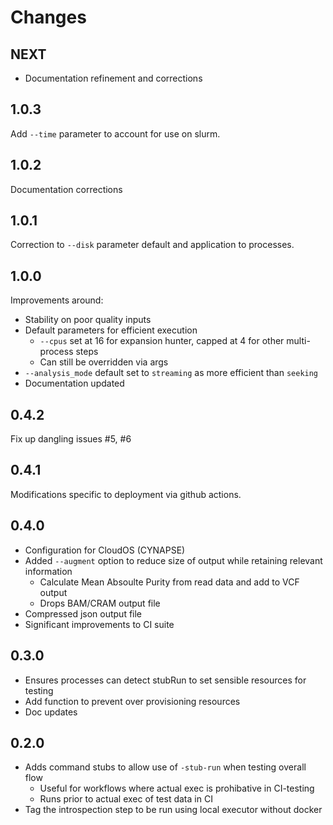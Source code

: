 # Changes

## NEXT

- Documentation refinement and corrections

## 1.0.3

Add `--time` parameter to account for use on slurm.

## 1.0.2

Documentation corrections

## 1.0.1

Correction to `--disk` parameter default and application to processes.

## 1.0.0

Improvements around:

- Stability on poor quality inputs
- Default parameters for efficient execution
  - `--cpus` set at 16 for expansion hunter, capped at 4 for other multi-process steps
  - Can still be overridden via args
- `--analysis_mode` default set to `streaming` as more efficient than `seeking`
- Documentation updated

## 0.4.2

Fix up dangling issues #5, #6

## 0.4.1

Modifications specific to deployment via github actions.

## 0.4.0

- Configuration for CloudOS (CYNAPSE)
- Added `--augment` option to reduce size of output while retaining relevant information
  - Calculate Mean Absoulte Purity from read data and add to VCF output
  - Drops BAM/CRAM output file
- Compressed json output file
- Significant improvements to CI suite

## 0.3.0

- Ensures processes can detect stubRun to set sensible resources for testing
- Add function to prevent over provisioning resources
- Doc updates

## 0.2.0

- Adds command stubs to allow use of `-stub-run` when testing overall flow
  - Useful for workflows where actual exec is prohibative in CI-testing
  - Runs prior to actual exec of test data in CI
- Tag the introspection step to be run using local executor without docker

